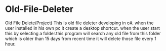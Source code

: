 # Old-File-Deleter
Old File Delete(Project)
This is old file deleter developing in c#.
when the user installed in his own pc it create a desktop shortcut. when the user start this by selecting a folder.this program will search any old
file from this folder which is older than 15 days from recent time it will delete those file every 1 hour.
